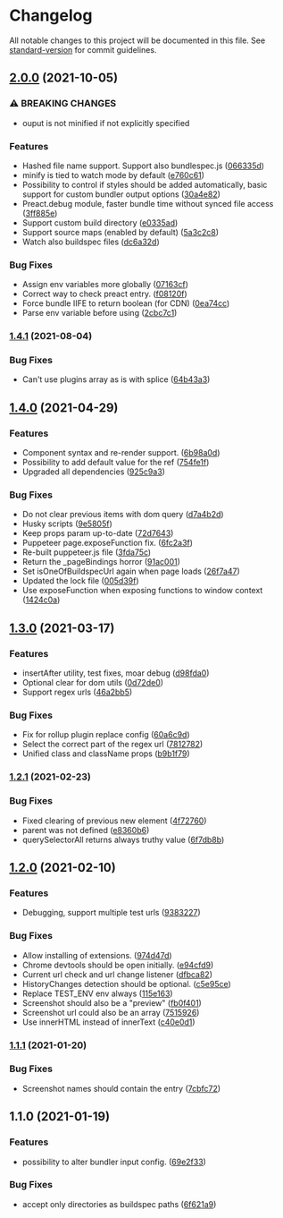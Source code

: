 # Changelog

All notable changes to this project will be documented in this file. See [standard-version](https://github.com/conventional-changelog/standard-version) for commit guidelines.

## [2.0.0](https://github.com/ColumbiaRoad/a-b-doer/compare/v1.4.1...v2.0.0) (2021-10-05)


### ⚠ BREAKING CHANGES

* ouput is not minified if not explicitly specified

### Features

* Hashed file name support. Support also bundlespec.js ([066335d](https://github.com/ColumbiaRoad/a-b-doer/commit/066335d5da3b21e569523edc6c3dc1dcea8b0ea6))
* minify is tied to watch mode by default ([e760c61](https://github.com/ColumbiaRoad/a-b-doer/commit/e760c6173a096a41073d1a5bbe6285b2401ea96e))
* Possibility to control if styles should be added automatically, basic support for custom bundler output options ([30a4e82](https://github.com/ColumbiaRoad/a-b-doer/commit/30a4e82c8051d10cd162198ac19616a9737cf75e))
* Preact.debug module, faster bundle time without synced file access ([3ff885e](https://github.com/ColumbiaRoad/a-b-doer/commit/3ff885ed48518edebd0555bc39e6f542e8ce995e))
* Support custom build directory ([e0335ad](https://github.com/ColumbiaRoad/a-b-doer/commit/e0335ad22193a0310ff2925729898255f1853185))
* Support source maps (enabled by default) ([5a3c2c8](https://github.com/ColumbiaRoad/a-b-doer/commit/5a3c2c81614a5954bac17ea163961b791faa00e9))
* Watch also buildspec files ([dc6a32d](https://github.com/ColumbiaRoad/a-b-doer/commit/dc6a32d9c7790ee3520b5e9325cdc1d6d1303e44))


### Bug Fixes

* Assign env variables more globally ([07163cf](https://github.com/ColumbiaRoad/a-b-doer/commit/07163cf1c8489d49ce622026e94d2421513894d0))
* Correct way to check preact entry. ([f08120f](https://github.com/ColumbiaRoad/a-b-doer/commit/f08120f651e74a85de5d29c094511fd1b466fab2))
* Force bundle IIFE to return boolean (for CDN) ([0ea74cc](https://github.com/ColumbiaRoad/a-b-doer/commit/0ea74cca0a85fcea1d6269d3616032e2837b5043))
* Parse env variable before using ([2cbc7c1](https://github.com/ColumbiaRoad/a-b-doer/commit/2cbc7c1aff7b2744f2b5239397b1ca8590cdd93c))

### [1.4.1](https://github.com/ColumbiaRoad/a-b-doer/compare/v1.4.0...v1.4.1) (2021-08-04)


### Bug Fixes

* Can't use plugins array as is with splice ([64b43a3](https://github.com/ColumbiaRoad/a-b-doer/commit/64b43a378e7ffd97637fe45e8b9716463270c86b))

## [1.4.0](https://github.com/ColumbiaRoad/a-b-doer/compare/v1.3.0...v1.4.0) (2021-04-29)


### Features

* Component syntax and re-render support. ([6b98a0d](https://github.com/ColumbiaRoad/a-b-doer/commit/6b98a0d679bae5d6a0f0cb8871539e8ffafa32b8))
* Possibility to add default value for the ref ([754fe1f](https://github.com/ColumbiaRoad/a-b-doer/commit/754fe1fa739dcb54869d7b69de3586dc5c359865))
* Upgraded all dependencies ([925c9a3](https://github.com/ColumbiaRoad/a-b-doer/commit/925c9a37c1d3a69a775701929397686bfddfbc63))


### Bug Fixes

* Do not clear previous items with dom query ([d7a4b2d](https://github.com/ColumbiaRoad/a-b-doer/commit/d7a4b2d13ad5f13fbd7ccc3d72f663bb3fb55746))
* Husky scripts ([9e5805f](https://github.com/ColumbiaRoad/a-b-doer/commit/9e5805f894ea0b1068d0f8d2676ca6bf3c1cd6f6))
* Keep props param up-to-date ([72d7643](https://github.com/ColumbiaRoad/a-b-doer/commit/72d7643ce7345766b4222452c53cdb1fca1eb55a))
* Puppeteer page.exposeFunction fix. ([6fc2a3f](https://github.com/ColumbiaRoad/a-b-doer/commit/6fc2a3ff5c01dc7a81bfb01790626d65043bfd00))
* Re-built puppeteer.js file ([3fda75c](https://github.com/ColumbiaRoad/a-b-doer/commit/3fda75c9df4dcecf22da13bba260446c4bab1cbb))
* Return the _pageBindings horror ([91ac001](https://github.com/ColumbiaRoad/a-b-doer/commit/91ac0012d515c1c29794d70a148fdc108f781e61))
* Set isOneOfBuildspecUrl again when page loads ([26f7a47](https://github.com/ColumbiaRoad/a-b-doer/commit/26f7a47749d02c429853e670f961342b657b5cdf))
* Updated the lock file ([005d39f](https://github.com/ColumbiaRoad/a-b-doer/commit/005d39f30f7eccb19850327862e342f1481f25a9))
* Use exposeFunction when exposing functions to window context ([1424c0a](https://github.com/ColumbiaRoad/a-b-doer/commit/1424c0ab9f47ae72d647831737599b186aa5229e))

## [1.3.0](https://github.com/ColumbiaRoad/a-b-doer/compare/v1.2.1...v1.3.0) (2021-03-17)


### Features

* insertAfter utility, test fixes, moar debug ([d98fda0](https://github.com/ColumbiaRoad/a-b-doer/commit/d98fda08f7396a984f60a3fdf61f541515822406))
* Optional clear for dom utils ([0d72de0](https://github.com/ColumbiaRoad/a-b-doer/commit/0d72de01b1d33cd454caf157fab6f0c8dd6ab790))
* Support regex urls ([46a2bb5](https://github.com/ColumbiaRoad/a-b-doer/commit/46a2bb55165b08fee06c4cd329761ddf26f0eb1d))


### Bug Fixes

* Fix for rollup plugin replace config ([60a6c9d](https://github.com/ColumbiaRoad/a-b-doer/commit/60a6c9d281e0a6fbb36fdbc2b7adc8251b443c09))
* Select the correct part of the regex url ([7812782](https://github.com/ColumbiaRoad/a-b-doer/commit/7812782979e8543064b225eef3c9ea79526a64d7))
* Unified class and className props ([b9b1f79](https://github.com/ColumbiaRoad/a-b-doer/commit/b9b1f796bff9a52e8d4a9b6cb5a64db914b85a9a))

### [1.2.1](https://github.com/ColumbiaRoad/a-b-doer/compare/v1.2.0...v1.2.1) (2021-02-23)


### Bug Fixes

* Fixed clearing of previous new element ([4f72760](https://github.com/ColumbiaRoad/a-b-doer/commit/4f72760562887059edafa8123f5aa8c7ea49993b))
* parent was not defined ([e8360b6](https://github.com/ColumbiaRoad/a-b-doer/commit/e8360b6d154953223ddab90ae1d261bcbdbd62f7))
* querySelectorAll returns always truthy value ([6f7db8b](https://github.com/ColumbiaRoad/a-b-doer/commit/6f7db8bf11c685e59c08fadf98fb6991aadff1f0))

## [1.2.0](https://github.com/ColumbiaRoad/a-b-doer/compare/v1.1.1...v1.2.0) (2021-02-10)


### Features

* Debugging, support multiple test urls ([9383227](https://github.com/ColumbiaRoad/a-b-doer/commit/938322705ab1ee0529754c8a818e9b19860668e5))


### Bug Fixes

* Allow installing of extensions. ([974d47d](https://github.com/ColumbiaRoad/a-b-doer/commit/974d47d75115cb835fbfb4fc9f505c64ca18edde))
* Chrome devtools should be open initially. ([e94cfd9](https://github.com/ColumbiaRoad/a-b-doer/commit/e94cfd916919f073be0df1fdc672a935d21c6940))
* Current url check and url change listener ([dfbca82](https://github.com/ColumbiaRoad/a-b-doer/commit/dfbca82d3c85ce698c6745c9247c47c70f6fa773))
* HistoryChanges detection should be optional. ([c5e95ce](https://github.com/ColumbiaRoad/a-b-doer/commit/c5e95ce1880e311f6824d8fbd81328fc90dcf346))
* Replace TEST_ENV env always ([115e163](https://github.com/ColumbiaRoad/a-b-doer/commit/115e1639cc9dc395d367c4d5eb027870756b9bc4))
* Screenshot should also be a "preview" ([fb0f401](https://github.com/ColumbiaRoad/a-b-doer/commit/fb0f40196b1031d5533a7a8d705158066749a8ba))
* Screenshot url could also be an array ([7515926](https://github.com/ColumbiaRoad/a-b-doer/commit/75159262ac523da6a984f866cc3369e04abc74aa))
* Use innerHTML instead of innerText ([c40e0d1](https://github.com/ColumbiaRoad/a-b-doer/commit/c40e0d1792608925fb51e65867663ba54ca29a9b))

### [1.1.1](https://github.com/ColumbiaRoad/a-b-doer/compare/v1.1.0...v1.1.1) (2021-01-20)


### Bug Fixes

* Screenshot names should contain the entry ([7cbfc72](https://github.com/ColumbiaRoad/a-b-doer/commit/7cbfc727bec37028cd1f0a9a4583daf951c61b28))

## 1.1.0 (2021-01-19)


### Features

* possibility to alter bundler input config. ([69e2f33](https://github.com/ColumbiaRoad/a-b-doer/commit/69e2f3376afe0ea944bbe3f82ff43df07830f497))


### Bug Fixes

* accept only directories as buildspec paths ([6f621a9](https://github.com/ColumbiaRoad/a-b-doer/commit/6f621a9067a629923ce7d7aae262bf9ac4850ac3))
